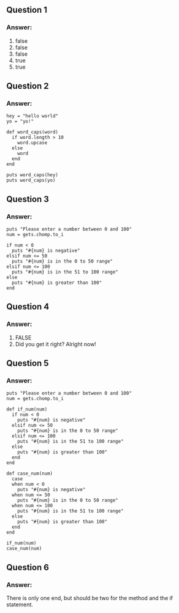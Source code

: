 ## Question 1
### Answer:
1. false
2. false 
3. false 
4. true 
5. true 

## Question 2
### Answer:
```
hey = "hello world"
yo = "yo!"

def word_caps(word)
  if word.length > 10
    word.upcase
  else
    word
  end
end

puts word_caps(hey)
puts word_caps(yo)
```

## Question 3
### Answer:
```
puts "Please enter a number between 0 and 100"
num = gets.chomp.to_i

if num < 0
  puts "#{num} is negative"
elsif num <= 50
  puts "#{num} is in the 0 to 50 range"
elsif num <= 100
  puts "#{num} is in the 51 to 100 range"
else
  puts "#{num} is greater than 100"
end
```

## Question 4
### Answer:
1. FALSE
2. Did you get it right?
Alright now!

## Question 5
### Answer:
```
puts "Please enter a number between 0 and 100"
num = gets.chomp.to_i

def if_num(num)
  if num < 0
    puts "#{num} is negative"
  elsif num <= 50
    puts "#{num} is in the 0 to 50 range"
  elsif num <= 100
    puts "#{num} is in the 51 to 100 range"
  else
    puts "#{num} is greater than 100"
  end
end

def case_num(num)
  case
  when num < 0
    puts "#{num} is negative"
  when num <= 50
    puts "#{num} is in the 0 to 50 range"
  when num <= 100
    puts "#{num} is in the 51 to 100 range"
  else
    puts "#{num} is greater than 100"
  end
end

if_num(num)
case_num(num)
```

## Question 6
### Answer:
There is only one end, but should be two for the method and the if statement.
